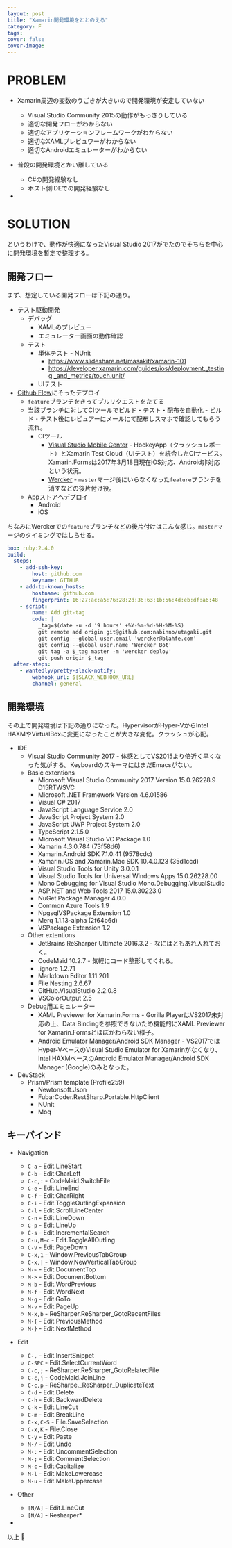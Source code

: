 ```yaml
---
layout: post
title: "Xamarin開発環境をととのえる"
category: F
tags:
cover: false
cover-image:
---
```


# PROBLEM

- Xamarin周辺の変数のうごきが大きいので開発環境が安定していない
  - Visual Studio Community 2015の動作がもっさりしている
  - 適切な開発フローがわからない
  - 適切なアプリケーションフレームワークがわからない
  - 適切なXAMLプレビュワーがわからない
  - 適切なAndroidエミュレーターがわからない
- 普段の開発環境とかい離している
  - C#の開発経験なし
  - ホスト側IDEでの開発経験なし

-

# SOLUTION

というわけで、動作が快適になったVisual Studio 2017がでたのでそちらを中心に開発環境を暫定で整理する。

## 開発フロー
まず、想定している開発フローは下記の通り。

- テスト駆動開発
  - デバッグ
    - XAMLのプレビュー
    - エミュレーター画面の動作確認
  - テスト
    - 単体テスト - NUnit
      - https://www.slideshare.net/masakit/xamarin-101
      - https://developer.xamarin.com/guides/ios/deployment,_testing,_and_metrics/touch.unit/
    - UIテスト
- [Github Flow](http://qiita.com/tbpgr/items/4ff76ef35c4ff0ec8314)にそったデプロイ
  - `feature`ブランチをきってプルリクエストをたてる
  - 当該ブランチに対してCIツールでビルド・テスト・配布を自動化 - ビルド・テスト後にレビュアーにメールにて配布しスマホで確認してもらう流れ。
    - CIツール
      - [Visual Studio Mobile Center](https://mobile.azure.com/apps) - HockeyApp（クラッシュレポート）とXamarin Test Cloud（UIテスト）を統合したCIサービス。Xamarin.Formsは2017年3月18日現在iOS対応、Android非対応という状況。
      - [Wercker](https://app.wercker.com/) - `master`マージ後にいらなくなった`feature`ブランチを消すなどの後片付け役。
  - Appストアへデプロイ
    - Android
    - iOS

ちなみにWerckerでの`feature`ブランチなどの後片付けはこんな感じ。`master`マージのタイミングではしらせる。

```yaml
box: ruby:2.4.0
build:
  steps:
    - add-ssh-key:
        host: github.com
        keyname: GITHUB
    - add-to-known_hosts:
        hostname: github.com
        fingerprint: 16:27:ac:a5:76:28:2d:36:63:1b:56:4d:eb:df:a6:48
    - script:
        name: Add git-tag
        code: |
          _tag=$(date -u -d '9 hours' +%Y-%m-%d-%H-%M-%S)
          git remote add origin git@github.com:nabinno/utagaki.git
          git config --global user.email 'wercker@blahfe.com'
          git config --global user.name 'Wercker Bot'
          git tag -a $_tag master -m 'wercker deploy'
          git push origin $_tag
  after-steps:
    - wantedly/pretty-slack-notify:
        webhook_url: ${SLACK_WEBHOOK_URL}
        channel: general
```

## 開発環境
その上で開発環境は下記の通りになった。HypervisorがHyper-VからIntel HAXMやVirtualBoxに変更になったことが大きな変化。クラッシュが心配。

- IDE
  -  Visual Studio Community 2017 - 体感としてVS2015より倍近く早くなった気がする。KeyboardのスキーマにはまだEmacsがない。
    - Basic extentions
      - Microsoft Visual Studio Community 2017 Version 15.0.26228.9 D15RTWSVC
      - Microsoft .NET Framework Version 4.6.01586
      - Visual C# 2017
      - JavaScript Language Service   2.0
      - JavaScript Project System   2.0
      - JavaScript UWP Project System   2.0
      - TypeScript   2.1.5.0
      - Microsoft Visual Studio VC Package   1.0
      - Xamarin   4.3.0.784 (73f58d6)
      - Xamarin.Android SDK   7.1.0.41 (9578cdc)
      - Xamarin.iOS and Xamarin.Mac SDK   10.4.0.123 (35d1ccd)
      - Visual Studio Tools for Unity   3.0.0.1
      - Visual Studio Tools for Universal Windows Apps   15.0.26228.00
      - Mono Debugging for Visual Studio   Mono.Debugging.VisualStudio
      - ASP.NET and Web Tools 2017   15.0.30223.0
      - NuGet Package Manager   4.0.0
      - Common Azure Tools   1.9
      - NpgsqlVSPackage Extension   1.0
      - Merq   1.1.13-alpha (2f64b6d)
      - VSPackage Extension   1.2
    - Other extentions
      - JetBrains ReSharper Ultimate 2016.3.2 - なにはともあれ入れておく。
      - CodeMaid   10.2.7 - 気軽にコード整形してくれる。
      - .ignore   1.2.71
      - Markdown Editor   1.11.201
      - File Nesting   2.6.67
      - GitHub.VisualStudio   2.2.0.8
      - VSColorOutput   2.5
    - Debug用エミュレーター
      - XAML Previewer for Xamarin.Forms - Gorilla PlayerはVS2017未対応の上、Data Bindingを参照できないため機能的にXAML Previewer for Xamarin.Formsとほぼかわらない様子。
      - Android Emulator Manager/Android SDK Manager - VS2017ではHyper-VベースのVisual Studio Emulator for Xamarinがなくなり、Intel HAXMベースのAndroid Emulator Manager/Android SDK Manager (Google)のみとなった。
- DevStack
  - Prism/Prism template (Profile259)
    - Newtonsoft.Json
    - FubarCoder.RestSharp.Portable.HttpClient
    - NUnit
    - Moq

## キーバインド

- Navigation
  - `C-a` - Edit.LineStart
  - `C-b` - Edit.CharLeft
  - `C-c,:` - CodeMaid.SwitchFile
  - `C-e` - Edit.LineEnd
  - `C-f` - Edit.CharRight
  - `C-i` - Edit.ToggleOutlingExpansion
  - `C-l` - Edit.ScrollLineCenter
  - `C-n` - Edit.LineDown
  - `C-p` - Edit.LineUp
  - `C-s` - Edit.IncrementalSearch
  - `C-u,M-c` - Edit.ToggleAllOutling
  - `C-v` - Edit.PageDown
  - `C-x,1` - Window.PreviousTabGroup
  - `C-x,|` - Window.NewVerticalTabGroup
  - `M-<` - Edit.DocumentTop
  - `M->` - Edit.DocumentBottom
  - `M-b` - Edit.WordPrevious
  - `M-f` - Edit.WordNext
  - `M-g` - Edit.GoTo
  - `M-v` - Edit.PageUp
  - `M-x,b` - ReSharper.ReSharper_GotoRecentFiles
  - `M-{` - Edit.PreviousMethod
  - `M-}` - Edit.NextMethod
- Edit
  - `C-,` - Edit.InsertSnippet
  - `C-SPC` - Edit.SelectCurrentWord
  - `C-c,;` - ReSharper.ReSharper_GotoRelatedFile
  - `C-c,j` - CodeMaid.JoinLine
  - `C-c,p` - ReSharpe._ReSharper_DuplicateText
  - `C-d` - Edit.Delete
  - `C-h` - Edit.BackwardDelete
  - `C-k` - Edit.LineCut
  - `C-m` - Edit.BreakLine
  - `C-x,C-S` - File.SaveSelection
  - `C-x,K` - File.Close
  - `C-y` - Edit.Paste
  - `M-/` - Edit.Undo
  - `M-:` - Edit.UncommentSelection
  - `M-;` - Edit.CommentSelection
  - `M-c` - Edit.Capitalize
  - `M-l` - Edit.MakeLowercase
  - `M-u` - Edit.MakeUppercase
- Other
  - `[N/A]` - Edit.LineCut
  - `[N/A]` - Resharper*


-

以上 :construction_worker:
